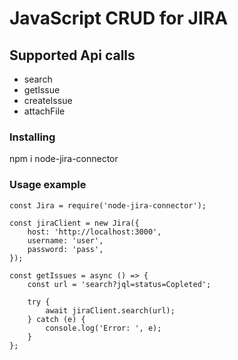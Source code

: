 # JavaScript CRUD for JIRA

## Supported Api calls
* search
* getIssue
* createIssue
* attachFile

### Installing
npm i node-jira-connector

### Usage example
```
const Jira = require('node-jira-connector');

const jiraClient = new Jira({
    host: 'http://localhost:3000',
    username: 'user',
    password: 'pass',
});

const getIssues = async () => {
    const url = 'search?jql=status=Copleted';

    try {
        await jiraClient.search(url);
    } catch (e) {
        console.log('Error: ', e);
    }
};